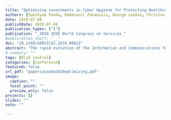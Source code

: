 ```yaml
---
title: "Optimizing investments in Cyber Hygiene for Protecting Healthcare Users"
authors: [Sakshyam Panda, Emmanouil Panaousis, George Loukas, Christos Laoudias]
date: 2019-07-08
publishDate: 2019-07-08
publication_types: ["1"]
publication: "_2019 IEEE World Congress on Services_"
#publication_short: "__"
doi: "10.1109/SERVICES.2019.00022"
abstract: "The rapid evolution of the Information and Communications Technology (ICT) services transforms the conventional electrical grid into a new paradigm called Smart Grid (SG). Even though SG brings significant improvements, such as increased reliability and better energy management, it also introduces multiple security challenges. One of the main reasons for this is that SG combines a wide range of heterogeneous technologies, including Internet of Things (IoT) devices as well as Supervisory Control and Data Acquisition (SCADA) systems. The latter are responsible for monitoring and controlling the automatic procedures of energy transmission and distribution. Nevertheless, the presence of these systems introduces multiple vulnerabilities because their protocols do not implement essential security mechanisms such as authentication and access control. In this paper, we focus our attention on the security issues of the IEC 60870-5-104 (IEC-104) protocol, which is widely utilized in the European energy sector. In particular, we provide a SCADA threat model based on a Coloured Petri Net (CPN) and emulate four different types of cyber attacks against IEC-104. Last, we used AlienVault's risk assessment model to evaluate the risk level that each of these cyber attacks introduces to our system to confirm our intuition about their severity."
# summary: ""
tags: [Risk control]
categories: [Conference]
featured: false
url_pdf: "papers/panda2020optimizing.pdf"
image:
  caption: ""
  focal_point: ""
  preview_only: false
projects: []
slides: ""
note: ""

---
```


